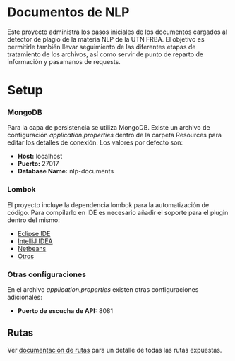 # Documentos de NLP

Este proyecto administra los pasos iniciales de los documentos cargados al detector de plagio de la materia NLP de la UTN FRBA. El objetivo es permitirle también llevar seguimiento de las diferentes etapas de tratamiento de los archivos, así como servir de punto de reparto de información y pasamanos de requests.

# Setup

### MongoDB

Para la capa de persistencia se utiliza MongoDB. Existe un archivo de configuración *application.properties* dentro de la carpeta Resources para editar los detalles de conexión. Los valores por defecto son:

- **Host:** localhost
- **Puerto:** 27017
- **Database Name:** nlp-documents

### Lombok

El proyecto incluye la dependencia lombok para la automatización de código. Para compilarlo en IDE es necesario añadir el soporte para el plugin dentro del mismo:

- [Eclipse IDE](https://projectlombok.org/setup/eclipse "Eclipse IDE")
- [IntelliJ IDEA](https://projectlombok.org/setup/intellij "IntelliJ IDEA")
- [Netbeans](https://projectlombok.org/setup/netbeans "Netbeans")
- [Otros](https://projectlombok.org/setup/overview "Otros")

### Otras configuraciones

En el archivo *application.properties* existen otras configuraciones adicionales:

- **Puerto de escucha de API:** 8081

## Rutas

Ver [documentación de rutas](https://docs.google.com/spreadsheets/d/1wV8ksYCYxQB613OzHznyVLednPfxOWMeif_OZbx1I4A/edit?usp=sharing "documentación de rutas") para un detalle de todas las rutas expuestas.